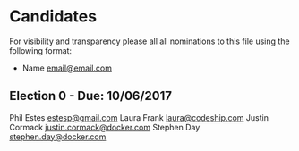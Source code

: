 # Candidates

For visibility and transparency please all all nominations to this file using the following format:

* Name email@email.com

## Election 0 - Due: 10/06/2017

Phil Estes estesp@gmail.com
Laura Frank laura@codeship.com
Justin Cormack justin.cormack@docker.com
Stephen Day stephen.day@docker.com
